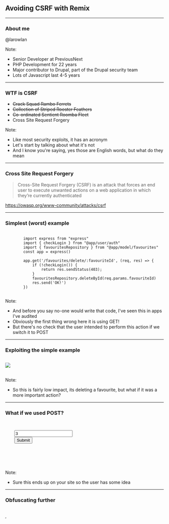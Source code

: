 
## Avoiding CSRF with Remix

---

### About me

@larowlan

Note:

- Senior Developer at PreviousNext
- PHP Development for 22 years
- Major contributor to Drupal, part of the Drupal security team
- Lots of Javascript last 4-5 years

---

### WTF is CSRF

<ul>
<li class="fragment fade-in-then-out"><del>Crack Squad Rambo Ferrets</del></li>
<li class="fragment fade-in-then-out"><del>Collection of Striped Rooster Feathers</del></li>
<li class="fragment fade-in-then-out"><del>Co-ordinated Sentient Roomba Fleet</del></li>
<li class="fragment fade-in-then-out">Cross Site Request Forgery</li>
</ul>

Note:

- Like most security exploits, it has an acronym
- Let's start by talking about what it's not
- And I know you're saying, yes those are English words, but what do they mean

---

### Cross Site Request Forgery

> Cross-Site Request Forgery (CSRF) is an attack that forces an end user to execute unwanted actions on a web application in which they’re currently authenticated

https://owasp.org/www-community/attacks/csrf

---

### Simplest (worst) example

<pre class="fragment fade-in-then-out">
    <code class="language-javascript hljs">
        import express from "express"
        import { checkLogin } from "@app/user/auth"
        import { favouritesRepository } from "@app/model/favourites"
        const app = express()
    
        app.get('/favourites/delete/:favouriteId', (req, res) => {
            if (!checkLogin()) {
                return res.sendStatus(403);
            }
            favouritesRepository.deleteById(req.params.favouriteId)
            res.send('OK!')
        })
    </code>
</pre>

Note:
- And before you say no-one would write that code, I've seen this in apps I've audited
- Obviously the first thing wrong here it is using GET!
- But there's no check that the user intended to perform this action if we switch it to POST

---

### Exploiting the simple example

<pre class="fragment fade-in-then-out">
<code class="language-html hljs">
<img src="https://yoursite.com/favourites/delete/3" />
</code>
</pre>

Note:
- So this is fairly low impact, its deleting a favourite, but what if it was a more important action?

---

### What if we used POST?

<pre class="fragment fade-in-then-out">
<code class="language-html hljs">
<form id="form" action="https://yoursite.com/favourites/delete/3">
    <input name="favouriteId" value="3" />
    <input type="submit" />
</form>
<script type="text/javscript">
    window.onload = function() {
      document.getElementById('#form').submit();
    };
</script>
</code>
</pre>

Note:
- Sure this ends up on your site so the user has some idea

---

### Obfuscating further

<pre class="fragment fade-in-then-out">
<code class="language-html hljs">
<!-- Visited site -->
<iframe height="0" width="0" src="https://evil.com/trigger.html" />

<!-- trigger.html -->
<form id="form" action="https://yoursite.com/favourites/delete/3">
    <input name="favouriteId" value="3" />
    <input type="submit" />
</form>
<script type="text/javscript">
    window.onload = function() {
      document.getElementById('#form').submit();
    };
</script>
</code>
</pre>

---

### How does this work?

<ul>
<li class="fragment fade-in-then-out">🤔 If you think about it, that's how the web works</li>
<li class="fragment fade-in-then-out">🍪 Cookies are baked into its DNA</li>
</ul>

Note:
- Its just links or imgs in the case of GET - so that's why we don't use GET for mutations
- Its just forms in the case of POST - so that's why you need CSRF protection

---

### What about CORS?

<ul>
<li class="fragment fade-in-then-out">❌ <code>Access-Control-Allow-Origin: *</code></li>
<li class="fragment fade-in-then-out">📒 https://jakearchibald.com/2021/cors/</li>
</ul>

Note:
- If you've been building apps with Javascript for some time, you've probably heard of CORS
- Cross Origin Resource Sharing
- If you're configuring CORS with * you're basically in the same boat
- CORS is to prevent this happening via Javascript, e.g. with fetch
- How to Win at CORS is everything you need to know about getting it right

---

### Enter Remix

Note:
- Remix gets you thinking about actions in terms of the building blocks of the web, forms.
- So because we're submitting forms via straight up submit again, we need to think about CSRF again

---

### Remix example

<pre>
<code class="language-javascript hljs">
const Form = ({}) => {
  return (
    <Form method="POST">
      <label htmlFor='name'>Name</label>
      <input name='name' type='text' id='name'/>
      <input type='submit' value='Add attendee'/>
    </Form>
  );
}
</code>
</pre>

Note:
- So lets consider a primitive Remix form
- We've got a text field and a submit button

---

### Remix example

<pre>
<code class="language-javascript hljs">
export const loader = async ({ request }) => {
  const userId = await getUserSession(request);
  if (!userId) {
    throw new Response("Unauthorized", { status: 401 });
  }
  return json({});
};
</code>
</pre>

Note:
- And we're assuming we've got this behind an authentication layer
- We're not going into details here, but tl;dr our loader function checkes that the user has a session

---

### Remix example

<pre>
<code class="language-javascript hljs">
export const action = async({request}) => {
  const formData = await request.formData();
  // React to the form submission.
  // E.g. write to the database
  return null;
}

</code>
</pre>

Note:
- And of course we've go an action function to handle our submission.
- Nothing specific here, but assume you're performing some sort of action like writing to the DB

---

### Crafting the attack

Nothing special here
<pre>
<code class="language-html hljs">
<!-- Visited site -->
<iframe height="0" width="0" src="https://evil.com/trigger.html" />

<!-- trigger.html -->
<form action="https://yoursite.com/that-form">
    <input name="name" value="danny" type="hidden"/>
    <input type="submit" />
</form>
<script type="text/javscript">
    window.onload = function() {
      document.forms[0].submit();
    };
</script>
</code>

</pre>

Note:
- Here's the attack code
- Trick a logged in user into visiting the page
- Voila the action is completed without the user being aware

---

### Avoiding CSRF with Remix

<pre><code>
🍪 SetCookie: session=...; SameSite=Lax
🍪 SetCookie: session=...; SameSite=Strict
</code></pre>
<div class="fragment">*Used in tutorials, but not in docs</div>

---

### But...

> This attribute should not replace having a CSRF Token.<br>
> Instead, it should co-exist with that token in order to protect the user in a more robust way.

<p class="small">OWASP</p>

---

### Browser support

https://caniuse.com/same-site-cookie-attribute

#### 93% of users

<div class="fragment">We're almost there!</div>

---

### None, Lax or Strict?

When the request originates from a different domain:
<ul>
<li class="fragment fade-in-then-out">SameSite:None - always send</li>
<li class="fragment fade-in-then-out">SameSite:Lax - GET only</li>
<li class="fragment fade-in-then-out">Samesite:Strict - send nothing</li>
</ul>

Note:
- If you've got your cookies set to Strict and you can be sure your user's browsers support SameSite attribute, you're OK
- Strict - landing on a page from another site will appear to be logged out - fine for banks
- Particularly difficult for oauth flows

---

### Token based mitigation

Enter the <em>Synchronizer Token Pattern</em>

<ul>
<li class="fade-in-then-out fragment">Generate a unique token per session per form*</li>
<li class="fade-in-then-out fragment">Transmit that with the form</li>
<li class="fade-in-then-out fragment">Send it back</li>
<li class="fade-in-then-out fragment">Validate the token server side</li>
</ul>
<p class="fragment fade-in-then-out">*Or per request</p>

Note:
- Use a secure random library to generate a strong token
- Either send it as a custom header or as a hidden field in the form

---

### Generate some secure random keys

<ul>
<li class="fade-in-then-out fragment">A hash salt</li>
<li class="fade-in-then-out fragment">A private key</li>
</ul>
<pre>
<code class="language-javascript hljs">
import { randomBytes } from "crypto";
randomBytes(55).toString('base64');
</code>
</pre>


Note
- the hash salt should not be stored in/with your database
- should have one private key per environment

---

### Implementing for Remix

Generate a unique token per session/identifier

<pre class="fade-in-then-out fragment">
<code class="language-javascript hljs">
import { creatHmac, randomBytes } from 'crypto';

const getCSRFSeed(session) {
  let seed = session.get('csrf_seed');
  if (seed) {
    return seed;
  }
  seed = randomBytes(32).toString('base64');
  session.set('csrf_seed', seed);
  return seed;
}

export const createCSRFToken = (identifier, session) => {
  const hmac = crypto.createHmac('sha256', `${process.env.HASH_SALT}${process.env.PRIVATE_KEY}${getCSRFSeed(session)}`);
  const data = hmac.update(identifier);
  return data.digest('hex');
}
    </code>
</pre>

Note:
- In this scenario seed would be e.g a unique identifier for the form or operation
- This prevents token reuse for the same session

---

### Implementing for Remix

Transmit with the form - step 1 - loader

<pre class="fade-in-then-out fragment">
<code class="language-javascript hljs">
export const loader = async ({ request }) => {
  const session = await getSession(request.headers.get("Cookie"));
  const csrf = createCSRFToken(__filename, session);
  return json(
    { csrf },
    { headers: { "Set-Cookie": await commitSession(session) } }
  );
};

}
</code>
</pre>

---

### Implementing for Remix

Transmit with the form - step 2 - form

<pre class="fade-in-then-out fragment">
<code class="language-javascript hljs">
const Form = () => {
  const { csrf } = useRouteData();
   return (
    <Form method="post">
      <input type="hidden" name="form_token" value={csrf} />
      {/* Rest of the form */}
    </Form>
  );
};

}
</code>
</pre>

---

### Implementing for Remix

Validation - the code

<pre class="fade-in-then-out fragment">
<code class="language-javascript hljs">
import { timingSafeEqual } from 'crypto';
import { Buffer } from 'buffer';
export const validateCSRFToken = async (actual, identifier, session) => {
  const expected = createCSRFToken(identifier, session);
  if (!timingSafeEqual(Buffer.from(expected), Buffer.from(actual))
    throw new Error("CSRF tokens do not match.");
  }
}
</code>
</pre>

Note:
- timingSafeEquals here to avoid timing attacks

---


### Implementing for Remix

Validation - in the action

<pre class="fade-in-then-out fragment">
<code class="language-javascript hljs">
export const action = async ({ request }) => {
  const session = await getSession(request.headers.get("Cookie"));
  try {
    const body = await request.formData();
    await validateCSRFToken(body.get('form_token'), __filename, session);
  } catch (error) {
    session.flash("error", 'The form has become outdated. Press the back button, copy any unsaved work in the form, and then reload the page.');
    return redirect("/error-page", {
      headers: { "Set-Cookie": await commitSession(session) },
    });
  }
}
</code>
</pre>

---

### Questions?

Note:
- A few crypto bugs in that code (don't copy paste crypto off the internet)
